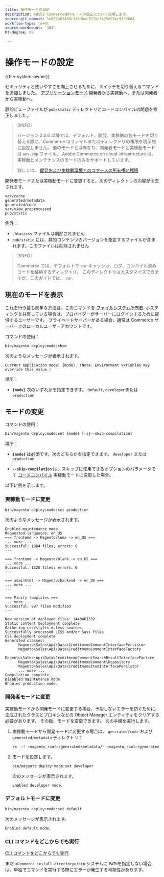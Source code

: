 ```yaml
---
title: 操作モードの設定
description: Adobe Commerce操作モードの設定について説明します。
source-git-commit: 5e072a87480c326d6ae9235cf425e63ec9199684
workflow-type: tm+mt
source-wordcount: '383'
ht-degree: 0%

---
```



# 操作モードの設定

{{file-system-owner}}

セキュリティと使いやすさを向上させるために、スイッチを切り替えるコマンドを追加しました。 [アプリケーションモード](../bootstrap/application-modes.md) 開発者から実稼動へ、または開発者から実稼動へ。

静的ビューファイルが `pub/static` ディレクトリとコードコンパイルの問題を修正しました。

>[!INFO]
>
>バージョン 2.0.6 以降では、デフォルト、開発、実稼動の各モードを切り替える際に、Commerce はファイルまたはディレクトリの権限を明示的に設定しません。 他のモードとは異なり、開発者モードと実稼動モードは `env.php` ファイル。 Adobe Commerce on cloud infrastructure は、実稼働とメンテナンスのモードのみをサポートしています。
>
>詳しくは、 [開発および実稼動環境でのコマースの所有権と権限](../deployment/file-system-permissions.md).

開発者モードまたは実稼動モードに変更すると、次のディレクトリの内容が消去されます。

```terminal
var/cache
generated/metadata
generated/code
var/view_preprocessed
pub/static
```

例外：

- `.htaccess` ファイルは削除されません
- `pub/static` には、静的コンテンツのバージョンを指定するファイルが含まれます。このファイルは削除されません

>[!INFO]
>
>Commerce では、デフォルトで `var` キャッシュ、ログ、コンパイル済みコードを格納するディレクトリ。 このディレクトリはカスタマイズできますが、このガイドでは、 `var`.

## 現在のモードを表示

これを行う最も簡単な方法は、このコマンドを [ファイルシステム所有者](../../installation/prerequisites/file-system/overview.md). ホスティングを共有している場合は、プロバイダーがサーバーにログインするために提供するユーザーです。 プライベートサーバーがある場合、通常は Commerce サーバー上のローカルユーザーアカウントです。

コマンドの使用：

```bash
bin/magento deploy:mode:show
```

次のようなメッセージが表示されます。

```terminal
Current application mode: {mode}. (Note: Environment variables may override this value.)
```

場所：

- **`{mode}`** 次のいずれかを指定できます。 `default`, `developer`または `production`

## モードの変更

コマンドの使用：

```bash
bin/magento deploy:mode:set {mode} [-s|--skip-compilation]
```

場所：

- **`{mode}`** は必須です。次のどちらかを指定できます。 `developer` または `production`

- **`--skip-compilation`** は、スキップに使用できるオプションのパラメータです [コードコンパイル](../cli/code-compiler.md) 実稼動モードに変更した場合。

以下に例を示します。

### 実稼動モードに変更

```bash
bin/magento deploy:mode:set production
```

次のようなメッセージが表示されます。

```terminal
Enabled maintenance mode
Requested languages: en_US
=== frontend -> Magento/luma -> en_US ===
... more ...
Successful: 1884 files; errors: 0
---

=== frontend -> Magento/blank -> en_US ===
... more ...
Successful: 1828 files; errors: 0
---

=== adminhtml -> Magento/backend -> en_US ===
... more ...
---

=== Minify templates ===
... more ...
Successful: 897 files modified
---

New version of deployed files: 1440461332
Static content deployment complete
Gathering css/styles-m.less sources.
Successfully processed LESS and/or Sass files
CSS deployment complete
Generated classes:
      Magento\Sales\Api\Data\CreditmemoCommentInterfacePersistor
      Magento\Sales\Api\Data\CreditmemoCommentInterfaceFactory
      Magento\Sales\Api\Data\CreditmemoCommentSearchResultInterfaceFactory
      Magento\Sales\Api\Data\CreditmemoComment\Repository
      Magento\Sales\Api\Data\CreditmemoItemInterfacePersistor
      ... more ...
Compilation complete
Disabled maintenance mode
Enabled production mode.
```

### 開発者モードに変更

実稼動モードから開発モードに変更する場合、予期しないエラーを防ぐために、生成されたクラスとプロキシなどの Object Manager エンティティをクリアする必要があります。 その後、モードを変更できます。 次の手順を実行します。

1. 実稼動モードから開発モードに変更する場合は、 `generated/code` および `generated/metadata` ディレクトリ：

   ```bash
   rm -rf <magento_root>/generated/metadata/* <magento_root>/generated/code/*
   ```

1. モードを設定します。

   ```bash
   bin/magento deploy:mode:set developer
   ```

   次のメッセージが表示されます。

   ```terminal
   Enabled developer mode.
   ```

### デフォルトモードに変更

```bash
bin/magento deploy:mode:set default
```

次のメッセージが表示されます。

```terminal
Enabled default mode.
```

### CLI コマンドをどこからでも実行

[CLI コマンドをどこからでも実行](../cli/config-cli.md#config-install-cli-first).

まだ `<Commerce-install-directory>/bin` システムに `PATH`を指定しない場合は、単独でコマンドを実行する際にエラーが発生する可能性があります。
